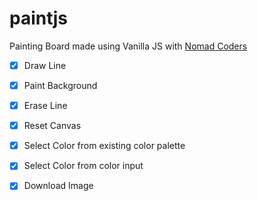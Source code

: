 # paintjs

Painting Board made using Vanilla JS with [Nomad Coders](https://nomadcoders.co/javascript-for-beginners-2/lobby)

-   [x] Draw Line
-   [x] Paint Background
-   [x] Erase Line
-   [x] Reset Canvas

-   [x] Select Color from existing color palette
-   [x] Select Color from color input

-   [x] Download Image
